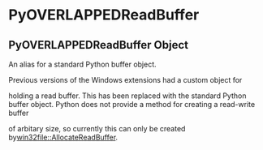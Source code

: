 # PyOVERLAPPEDReadBuffer

## PyOVERLAPPEDReadBuffer Object



An alias for a standard Python buffer object\. 

Previous versions of the Windows extensions had a custom object for 

holding a read buffer\.  This has been replaced with the standard Python buffer object\.
Python does not provide a method for creating a read-write buffer 

of arbitary size, so currently this can only be created by[win32file::AllocateReadBuffer](win32file.md#win32fileallocatereadbuffer)\.
